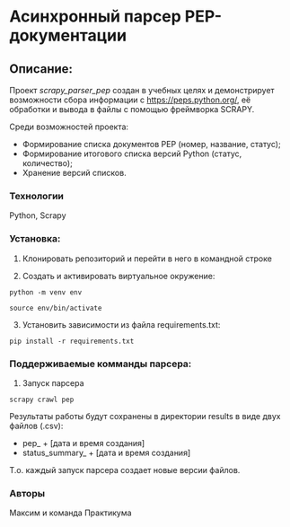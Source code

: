 # Асинхронный парсер PEP-документации

## **Описание:**

Проект *scrapy_parser_pep* создан в учебных целях и демонстрирует
возможности сбора информации с https://peps.python.org/, её обработки и 
вывода в файлы с помощью фреймворка SCRAPY.

Среди возможностей проекта:
- Формирование списка документов РЕР (номер, название, статус);
- Формирование итогового списка версий Python (статус, количество);
- Хранение версий списков.

### Технологии
Python, Scrapy

### **Установка:**

1. Клонировать репозиторий и перейти в него в командной строке

2. Cоздать и активировать виртуальное окружение:

```
python -m venv env

source env/bin/activate
```

3. Установить зависимости из файла requirements.txt:

```
pip install -r requirements.txt
```

### **Поддерживаемые комманды парсера:**

1. Запуск парсера
```
scrapy crawl pep
```
Результаты работы будут сохранены в директории results в виде двух файлов (.csv):
- pep_ + [дата и время создания]
- status_summary_ + [дата и время создания]

Т.о. каждый запуск парсера создает новые версии файлов.

### Авторы
Максим и команда Практикума

